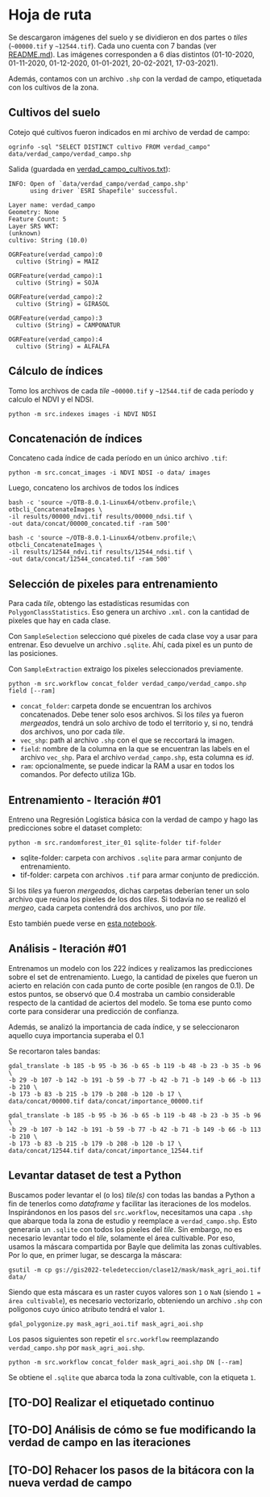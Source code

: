 # Hoja de ruta

Se descargaron imágenes del suelo y se dividieron en dos partes o _tiles_
(`~00000.tif` y `~12544.tif`). Cada uno cuenta con 7 bandas (ver [README.md](../README.md)). Las imágenes
corresponden a 6 días distintos (01-10-2020, 01-11-2020,
01-12-2020, 01-01-2021, 20-02-2021, 17-03-2021).

Además, contamos con un archivo `.shp` con la verdad de
campo, etiquetada con los cultivos de la zona.

## Cultivos del suelo

Cotejo qué cultivos fueron indicados en mi archivo de verdad de campo:

```
ogrinfo -sql "SELECT DISTINCT cultivo FROM verdad_campo" data/verdad_campo/verdad_campo.shp
```

Salida (guardada en [verdad_campo_cultivos.txt](verdad_campo_cultivos.txt)):

```
INFO: Open of `data/verdad_campo/verdad_campo.shp'
      using driver `ESRI Shapefile' successful.

Layer name: verdad_campo
Geometry: None
Feature Count: 5
Layer SRS WKT:
(unknown)
cultivo: String (10.0)

OGRFeature(verdad_campo):0
  cultivo (String) = MAIZ

OGRFeature(verdad_campo):1
  cultivo (String) = SOJA

OGRFeature(verdad_campo):2
  cultivo (String) = GIRASOL

OGRFeature(verdad_campo):3
  cultivo (String) = CAMPONATUR

OGRFeature(verdad_campo):4
  cultivo (String) = ALFALFA
```

## Cálculo de índices

Tomo los archivos de cada _tile_ `~00000.tif` y `~12544.tif` de cada período y calculo el
NDVI y el NDSI.

```
python -m src.indexes images -i NDVI NDSI
```

## Concatenación de índices

Concateno cada índice de cada período en un único archivo `.tif`:

```
python -m src.concat_images -i NDVI NDSI -o data/ images
```

Luego, concateno los archivos de todos los índices

```
bash -c 'source ~/OTB-8.0.1-Linux64/otbenv.profile;\
otbcli_ConcatenateImages \
-il results/00000_ndvi.tif results/00000_ndsi.tif \
-out data/concat/00000_concated.tif -ram 500'
```

```
bash -c 'source ~/OTB-8.0.1-Linux64/otbenv.profile;\
otbcli_ConcatenateImages \
-il results/12544_ndvi.tif results/12544_ndsi.tif \
-out data/concat/12544_concated.tif -ram 500'
```

## Selección de pixeles para entrenamiento

Para cada _tile_, obtengo las estadísticas resumidas con
`PolygonClassStatistics`. Eso genera un archivo `.xml.`
con la cantidad de pixeles que hay en cada clase.

Con `SampleSelection` selecciono qué pixeles de cada clase voy a usar para
entrenar. Eso devuelve un archivo `.sqlite`. Ahí, cada pixel es un punto de
las posiciones.

Con `SampleExtraction` extraigo los pixeles seleccionados previamente.

```
python -m src.workflow concat_folder verdad_campo/verdad_campo.shp field [--ram]
```

- `concat_folder`: carpeta donde se encuentran los archivos concatenados.
Debe tener solo esos archivos. Si los _tiles_ ya fueron _mergeados_, tendrá
un solo archivo de todo el territorio y, si no, tendrá dos archivos, uno por
cada _tile_.
- `vec_shp`: path al archivo `.shp` con el que se reccortará la imagen.
- `field`: nombre de la columna en la que se encuentran las labels en el archivo
`vec_shp`. Para el archivo `verdad_campo.shp`, esta columna es _id_.
- `ram`: opcionalmente, se puede indicar la RAM a usar en todos los comandos.
Por defecto utiliza 1Gb.

## Entrenamiento - Iteración #01

Entreno una Regresión Logística básica con la verdad de campo y
hago las predicciones sobre el dataset completo:

```
python -m src.randomforest_iter_01 sqlite-folder tif-folder
```

- sqlite-folder: carpeta con archivos `.sqlite` para armar conjunto de entrenamiento.
- tif-folder: carpeta con archivos `.tif` para armar conjunto de predicción.

Si los _tiles_ ya fueron _mergeados_, dichas carpetas deberían tener un solo archivo
que reúna los pixeles de los dos _tiles_. Si todavía no se realizó el _mergeo_, cada
carpeta contendrá dos archivos, uno por _tile_.

Esto también puede verse en [esta notebook](../nb/modelo_sklearn.ipynb).
## Análisis - Iteración #01

Entrenamos un modelo con los 222 índices y realizamos las predicciones sobre el
set de entrenamiento. Luego, la cantidad de pixeles que fueron un acierto en relación
con cada punto de corte posible (en rangos de 0.1).
De estos puntos, se observó que 0.4 mostraba un cambio considerable respecto de la
cantidad de aciertos del modelo. Se toma ese punto como corte para considerar una
predicción de confianza.

Además, se analizó la importancia de cada índice, y se seleccionaron aquello cuya
importancia superaba el 0.1

Se recortaron tales bandas:

```
gdal_translate -b 185 -b 95 -b 36 -b 65 -b 119 -b 48 -b 23 -b 35 -b 96 \
-b 29 -b 107 -b 142 -b 191 -b 59 -b 77 -b 42 -b 71 -b 149 -b 66 -b 113 -b 210 \
-b 173 -b 83 -b 215 -b 179 -b 208 -b 120 -b 17 \
data/concat/00000.tif data/concat/importance_00000.tif
```
```
gdal_translate -b 185 -b 95 -b 36 -b 65 -b 119 -b 48 -b 23 -b 35 -b 96 \
-b 29 -b 107 -b 142 -b 191 -b 59 -b 77 -b 42 -b 71 -b 149 -b 66 -b 113 -b 210 \
-b 173 -b 83 -b 215 -b 179 -b 208 -b 120 -b 17 \
data/concat/12544.tif data/concat/importance_12544.tif
```

## Levantar dataset de test a Python

Buscamos poder levantar el (o los) _tile(s)_ con todas las bandas
a Python a fin de tenerlos como _dataframe_ y facilitar las iteraciones
de los modelos. Inspirándonos en los pasos del `src.workflow`,
necesitamos una capa `.shp` que abarque toda la zona de estudio y
reemplace a `verdad_campo.shp`. Esto generaría un `.sqlite` con todos
los pixeles del _tile_. Sin embargo, no es necesario levantar todo el
_tile_, solamente el área cultivable. Por eso, usamos la máscara
compartida por Bayle que delimita las zonas cultivables. Por lo que,
en primer lugar, se descarga la máscara:

```
gsutil -m cp gs://gis2022-teledeteccion/clase12/mask/mask_agri_aoi.tif data/
```

Siendo que esta máscara es un raster cuyos valores son `1` o `NaN`
(siendo `1 = área cultivable`), es necesario vectorizarlo, obteniendo
un archivo `.shp` con polígonos cuyo único atributo tendrá el valor `1`.

```
gdal_polygonize.py mask_agri_aoi.tif mask_agri_aoi.shp
```

Los pasos siguientes son repetir el `src.workflow` reemplazando
`verdad_campo.shp` por `mask_agri_aoi.shp`.

```
python -m src.workflow concat_folder mask_agri_aoi.shp DN [--ram]
```

Se obtiene el `.sqlite` que abarca toda la zona cultivable, con
la etiqueta `1`.

## [TO-DO] Realizar el etiquetado continuo

## [TO-DO] Análisis de cómo se fue modificando la verdad de campo en las iteraciones

## [TO-DO] Rehacer los pasos de la bitácora con la nueva verdad de campo
